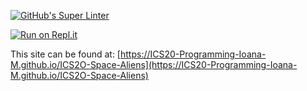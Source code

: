 [![GitHub's Super Linter](https://github.com/ICS20-Programming-Ioana-M/ICS2O-Space-Aliens/workflows/GitHub's%20Super%20Linter/badge.svg)](https://github.com/ICS20-Programming-Ioana-M/ICS2O-Space-Aliens/actions)

[![Run on Repl.it](https://repl.it/badge/github/ICS20-Programming-Ioana-M/ICS2O-Space-Aliens)](https://repl.it/github/ICS20-Programming-Ioana-M/ICS2O-Space-Aliens)

This site can be found at: [https://ICS20-Programming-Ioana-M.github.io/ICS2O-Space-Aliens](https://ICS20-Programming-Ioana-M.github.io/ICS2O-Space-Aliens)
